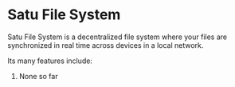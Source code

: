 # Satu File System

Satu File System is a decentralized file system where your files are 
synchronized in real time across devices in a local network.

Its many features include:

1. None so far
